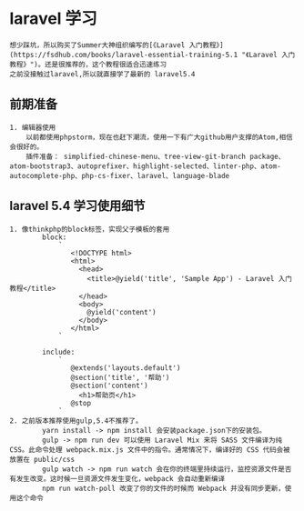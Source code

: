 # laravel 学习
    想少踩坑，所以购买了Summer大神组织编写的[《Laravel 入门教程》](https://fsdhub.com/books/laravel-essential-training-5.1 "《Laravel 入门教程》")。还是很推荐的，这个教程很适合迅速练习
    之前没接触过laravel,所以就直接学了最新的 laravel5.4
## 前期准备
    1. 编辑器使用
        以前都使用phpstorm，现在也赶下潮流，使用一下有广大github用户支撑的Atom,相信会很好的。
        插件准备： simplified-chinese-menu、tree-view-git-branch package、atom-bootstrap3、autoprefixer、highlight-selected、linter-php、atom-autocomplete-php、php-cs-fixer、laravel、language-blade
## laravel 5.4 学习使用细节
    1. 像thinkphp的block标签，实现父子模板的套用
            block:
                `
                   <!DOCTYPE html>
                   <html>
                     <head>
                       <title>@yield('title', 'Sample App') - Laravel 入门教程</title>
                     </head>
                     <body>
                       @yield('content')
                     </body>
                   </html>
                `

            include:
                `
                   @extends('layouts.default')
                   @section('title', '帮助')
                   @section('content')
                     <h1>帮助页</h1>
                   @stop
                `
    2. 之前版本推荐使用gulp,5.4不推荐了。
            yarn install -> npm install 会安装package.json下的安装包。
            gulp -> npm run dev 可以使用 Laravel Mix 来将 SASS 文件编译为纯 CSS。此命令处理 webpack.mix.js 文件中的指令。通常情况下，编译好的 CSS 代码会被放置在 public/css
            gulp watch -> npm run watch 会在你的终端里持续运行，监控资源文件是否有发生改变。这时候一旦资源文件发生变化，webpack 会自动重新编译
            npm run watch-poll 改变了你的文件的时候而 Webpack 并没有同步更新，使用这个命令

